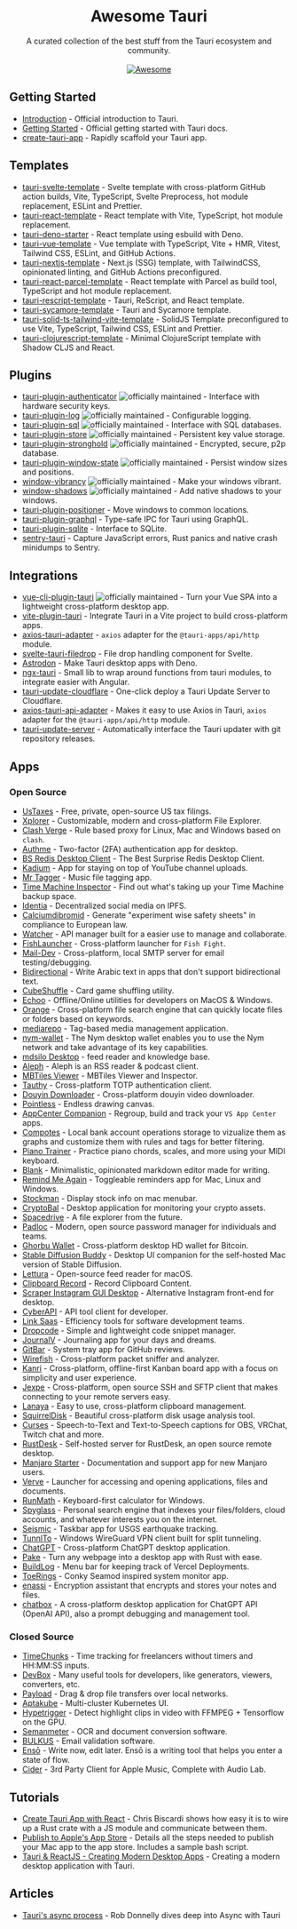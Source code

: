 <!--lint disable awesome-heading awesome-github awesome-toc double-link -->

<h1 align='center'>Awesome Tauri</h1>

<p align='center'>
A curated collection of the best stuff from the Tauri ecosystem and community.
<br><br>

<a href='https://awesome.re'>
<img src='https://awesome.re/badge-flat.svg' alt='Awesome'>
</a>
</p>

## Getting Started

- [Introduction](https://tauri.app/about/intro/) - Official introduction to Tauri.
- [Getting Started](https://tauri.app/v1/guides/getting-started/prerequisites/) - Official getting started with Tauri docs.
- [create-tauri-app](https://github.com/tauri-apps/create-tauri-app) - Rapidly scaffold your Tauri app.

## Templates

- [tauri-svelte-template](https://github.com/probablykasper/tauri-svelte-template) - Svelte template with cross-platform GitHub action builds, Vite, TypeScript, Svelte Preprocess, hot module replacement, ESLint and Prettier.
- [tauri-react-template](https://github.com/oSethoum/tauri-react-template) - React template with Vite, TypeScript, hot module replacement.
- [tauri-deno-starter](https://github.com/marc2332/tauri-deno-starter) - React template using esbuild with Deno.
- [tauri-vue-template](https://github.com/Uninen/tauri-vue-template) - Vue template with TypeScript, Vite + HMR, Vitest, Tailwind CSS, ESLint, and GitHub Actions.
- [tauri-nextjs-template](https://github.com/kvnxiao/tauri-nextjs-template) - Next.js (SSG) template, with TailwindCSS, opinionated linting, and GitHub Actions preconfigured.
- [tauri-react-parcel-template](https://github.com/henrhie/tauri-react-parcel-template) - React template with Parcel as build tool, TypeScript and hot module replacement.
- [tauri-rescript-template](https://github.com/JonasKruckenberg/tauri-rescript-template) - Tauri, ReScript, and React template.
- [tauri-sycamore-template](https://github.com/JonasKruckenberg/tauri-sycamore-template) - Tauri and Sycamore template.
- [tauri-solid-ts-tailwind-vite-template](https://github.com/AR10Dev/tauri-solid-ts-tailwind-vite) - SolidJS Template preconfigured to use Vite, TypeScript, Tailwind CSS, ESLint and Prettier.
- [tauri-clojurescript-template](https://github.com/rome-user/tauri-clojurescript-template) - Minimal ClojureScript template with Shadow CLJS and React.

## Plugins

- [tauri-plugin-authenticator](https://github.com/tauri-apps/tauri-plugin-authenticator) ![officially maintained] - Interface with hardware security keys.
- [tauri-plugin-log](https://github.com/tauri-apps/tauri-plugin-log) ![officially maintained] - Configurable logging.
- [tauri-plugin-sql](https://github.com/tauri-apps/tauri-plugin-sql) ![officially maintained] - Interface with SQL databases.
- [tauri-plugin-store](https://github.com/tauri-apps/tauri-plugin-store) ![officially maintained] - Persistent key value storage.
- [tauri-plugin-stronghold](https://github.com/tauri-apps/tauri-plugin-stronghold) ![officially maintained] - Encrypted, secure, p2p database.
- [tauri-plugin-window-state](https://github.com/tauri-apps/tauri-plugin-window-state) ![officially maintained] - Persist window sizes and positions.
- [window-vibrancy](https://github.com/tauri-apps/window-vibrancy) ![officially maintained] - Make your windows vibrant.
- [window-shadows](https://github.com/tauri-apps/window-shadows) ![officially maintained] - Add native shadows to your windows.
- [tauri-plugin-positioner](https://github.com/JonasKruckenberg/tauri-plugin-positioner) - Move windows to common locations.
- [tauri-plugin-graphql](https://github.com/JonasKruckenberg/tauri-plugin-graphql) - Type-safe IPC for Tauri using GraphQL.
- [tauri-plugin-sqlite](https://github.com/lzdyes/tauri-plugin-sqlite) - Interface to SQLite.
- [sentry-tauri](https://github.com/timfish/sentry-tauri) - Capture JavaScript errors, Rust panics and native crash minidumps to Sentry.

## Integrations

- [vue-cli-plugin-tauri](https://github.com/tauri-apps/vue-cli-plugin-tauri) ![officially maintained] - Turn your Vue SPA into a lightweight cross-platform desktop app.
- [vite-plugin-tauri](https://github.com/amrbashir/vite-plugin-tauri) - Integrate Tauri in a Vite project to build cross-platform apps.
- [axios-tauri-adapter](https://git.kaki87.net/KaKi87/axios-tauri-adapter) - `axios` adapter for the `@tauri-apps/api/http` module.
- [svelte-tauri-filedrop](https://github.com/probablykasper/svelte-tauri-filedrop) - File drop handling component for Svelte.
- [Astrodon](https://github.com/astrodon/astrodon) - Make Tauri desktop apps with Deno.
- [ngx-tauri](https://codeberg.org/crapsilon/ngx-tauri) - Small lib to wrap around functions from tauri modules, to integrate easier with Angular.
- [tauri-update-cloudflare](https://github.com/KilleenCode/tauri-update-cloudflare) - One-click deploy a Tauri Update Server to Cloudflare.
- [axios-tauri-api-adapter](https://github.com/persiliao/axios-tauri-api-adapter) - Makes it easy to use Axios in Tauri, `axios` adapter for the `@tauri-apps/api/http` module.
- [tauri-update-server](https://git.kaki87.net/KaKi87/tauri-update-server) - Automatically interface the Tauri updater with git repository releases.

## Apps

### Open Source

- [UsTaxes](https://github.com/ustaxes/ustaxes) - Free, private, open-source US tax filings.
- [Xplorer](https://github.com/kimlimjustin/xplorer) - Customizable, modern and cross-platform File Explorer.
- [Clash Verge](https://github.com/zzzgydi/clash-verge) - Rule based proxy for Linux, Mac and Windows based on `clash`.
- [Authme](https://github.com/Levminer/authme) - Two-factor (2FA) authentication app for desktop.
- [BS Redis Desktop Client](https://github.com/fuyoo/bs-redis-desktop-client) - The Best Surprise Redis Desktop Client.
- [Kadium](https://github.com/probablykasper/kadium) - App for staying on top of YouTube channel uploads.
- [Mr Tagger](https://github.com/probablykasper/mr-tagger) - Music file tagging app.
- [Time Machine Inspector](https://github.com/probablykasper/time-machine-inspector) - Find out what's taking up your Time Machine backup space.
- [Identia](https://github.com/iohzrd/identia) - Decentralized social media on IPFS.
- [Calciumdibromid](https://codeberg.org/Calciumdibromid/CaBr2) - Generate "experiment wise safety sheets" in compliance to European law.
- [Watcher](https://github.com/windht/watcher) - API manager built for a easier use to manage and collaborate.
- [FishLauncher](https://github.com/fishfight/FishLauncher) - Cross-platform launcher for `Fish Fight`.
- [Mail-Dev](https://github.com/samirdjelal/mail-dev) - Cross-platform, local SMTP server for email testing/debugging.
- [Bidirectional](https://github.com/samirdjelal/bidirectional) - Write Arabic text in apps that don't support bidirectional text.
- [CubeShuffle](https://github.com/philipborg/CubeShuffle) - Card game shuffling utility.
- [Echoo](https://github.com/zsmatrix62/echoo-app) - Offline/Online utilities for developers on MacOS & Windows.
- [Orange](https://github.com/naaive/orange) - Cross-platform file search engine that can quickly locate files or folders based on keywords.
- [mediarepo](https://github.com/Trivernis/mediarepo) - Tag-based media management application.
- [nym-wallet](https://github.com/nymtech/nym/tree/develop/nym-wallet) - The Nym desktop wallet enables you to use the Nym network and take advantage of its key capabilities.
- [mdsilo Desktop](https://github.com/mdSilo/mdSilo-app) - feed reader and knowledge base.
- [Aleph](https://github.com/chezhe/aleph) - Aleph is an RSS reader & podcast client.
- [MBTiles Viewer](https://github.com/Akylas/mbview-rs) - MBTiles Viewer and Inspector.
- [Tauthy](https://github.com/pwltr/tauthy) - Cross-platform TOTP authentication client. 
- [Douyin Downloader](https://github.com/lzdyes/douyin-downloader) - Cross-platform douyin video downloader.
- [Pointless](https://github.com/kkoomen/pointless) - Endless drawing canvas.
- [AppCenter Companion](https://github.com/zenoxs/tauri-appcenter-companion) - Regroup, build and track your `VS App Center` apps.
- [Compotes](https://github.com/Orbitale/Compotes) - Local bank account operations storage to vizualize them as graphs and customize them with rules and tags for better filtering.
- [Piano Trainer](https://github.com/ZaneH/piano-trainer) - Practice piano chords, scales, and more using your MIDI keyboard.
- [Blank](https://github.com/FPurchess/blank) - Minimalistic, opinionated markdown editor made for writing.
- [Remind Me Again](https://github.com/probablykasper/remind-me-again) - Toggleable reminders app for Mac, Linux and Windows.
- [Stockman](https://github.com/awkj/stockman) - Display stock info on mac menubar.
- [CryptoBal](https://github.com/Rabbit-Company/CryptoBal-Desktop) - Desktop application for monitoring your crypto assets.
- [Spacedrive](https://github.com/spacedriveapp/spacedrive) - A file explorer from the future.
- [Padloc](https://github.com/padloc/padloc) - Modern, open source password manager for individuals and teams.
- [Ghorbu Wallet](https://github.com/matthias-wright/ghorbu-wallet) - Cross-platform desktop HD wallet for Bitcoin.
- [Stable Diffusion Buddy](https://github.com/breadthe/sd-buddy) - Desktop UI companion for the self-hosted Mac version of Stable Diffusion.
- [Lettura](https://github.com/zhanglun/lettura) - Open-source feed reader for macOS.
- [Clipboard Record](https://github.com/lesterhnu/clipboard) - Record Clipboard Content.
- [Scraper Instagram GUI Desktop](https://git.kaki87.net/KaKi87/scraper-instagram-gui-desktop) - Alternative Instagram front-end for desktop.
- [CyberAPI](https://github.com/vicanso/cyberapi) - API tool client for developer.
- [Link Saas](https://github.com/linksaas/desktop) - Efficiency tools for software development teams.
- [Dropcode](https://github.com/egoist/dropcode) - Simple and lightweight code snippet manager.
- [JournalV](https://github.com/ahmedkapro/journalv) - Journaling app for your days and dreams.
- [GitBar](https://github.com/mikaelkristiansson/gitbar) - System tray app for GitHub reviews.
- [Wirefish](https://github.com/stefanodevenuto/wirefish) - Cross-platform packet sniffer and analyzer.
- [Kanri](https://github.com/trobonox/kanri) - Cross-platform, offline-first Kanban board app with a focus on simplicity and user experience.
- [Jexpe](https://github.com/jexpe-apps/jexpe) - Cross-platform, open source SSH and SFTP client that makes connecting to your remote servers easy.
- [Lanaya](https://github.com/ChurchTao/Lanaya) - Easy to use, cross-platform clipboard management.
- [SquirrelDisk](https://github.com/adileo/squirreldisk) - Beautiful cross-platform disk usage analysis tool.
- [Curses](https://github.com/mmpneo/curses) - Speech-to-Text and Text-to-Speech captions for OBS, VRChat, Twitch chat and more.
- [RustDesk](https://github.com/rustdesk/rustdesk-server) - Self-hosted server for RustDesk, an open source remote desktop.
- [Manjaro Starter](https://github.com/oguzkaganeren/manjaro-starter) - Documentation and support app for new Manjaro users.
- [Verve](https://github.com/ParthJadhav/verve) - Launcher for accessing and opening applications, files and documents.
- [RunMath](https://github.com/dubisdev/runmath) - Keyboard-first calculator for Windows.
- [Spyglass](https://github.com/a5huynh/spyglass) - Personal search engine that indexes your files/folders, cloud accounts, and whatever interests you on the internet.
- [Seismic](https://github.com/breadthe/seismic) - Taskbar app for USGS earthquake tracking.
- [TunnlTo](https://github.com/TunnlTo/desktop-app) - Windows WireGuard VPN client built for split tunneling.
- [ChatGPT](https://github.com/lencx/ChatGPT) - Cross-platform ChatGPT desktop application.
- [Pake](https://github.com/tw93/Pake) - Turn any webpage into a desktop app with Rust with ease.
- [BuildLog](https://github.com/rajatkulkarni95/buildlog) - Menu bar for keeping track of Vercel Deployments.
- [ToeRings](https://github.com/acarl005/toerings) - Conky Seamod inspired system monitor app.
- [enassi](https://github.com/enassi/enassi) - Encryption assistant that encrypts and stores your notes and files.
- [chatbox](https://github.com/Bin-Huang/chatbox) - A cross-platform desktop application for ChatGPT API (OpenAI API), also a prompt debugging and management tool.

### Closed Source

- [TimeChunks](https://danielulrich.com/en/timechunks/) - Time tracking for freelancers without timers and HH:MM:SS inputs.
- [DevBox](https://www.dev-box.app/) - Many useful tools for developers, like generators, viewers, converters, etc.
- [Payload](https://payload.app/) - Drag & drop file transfers over local networks.
- [Aptakube](https://aptakube.com/) - Multi-cluster Kubernetes UI.
- [Hypetrigger](https://hypetrigger.io/) - Detect highlight clips in video with FFMPEG + Tensorflow on the GPU.
- [Semanmeter](https://yibiao.fun/) - OCR and document conversion software.
- [BULKUS](https://mailvalidator.online/) - Email validation software.
- [Ensō](https://enso.sonnet.io) - Write now, edit later. Ensō is a writing tool that helps you enter a state of flow.
- [Cider](https://cider.sh) - 3rd Party Client for Apple Music, Complete with Audio Lab.

## Tutorials

- [Create Tauri App with React](https://www.youtube.com/watch?v=zawhqLA7N9Y&ab_channel=chrisbiscardi) - Chris Biscardi shows how easy it is to wire up a Rust crate with a JS module and communicate between them.
- [Publish to Apple's App Store](https://thinkgo.io/post/2023/02/publish_tauri_to_apples_app_store/) - Details all the steps needed to publish your Mac app to the app store. Includes a sample bash script.
- [Tauri & ReactJS - Creating Modern Desktop Apps](https://youtube.com/playlist?list=PLmWYh0f8jKSjt9VC5sq2T3mFETasG2p2L) - Creating a modern desktop application with Tauri.

## Articles
- [Tauri's async process](https://rfdonnelly.github.io/posts/tauri-async-rust-process/) - Rob Donnelly dives deep into Async with Tauri


[officially maintained]: https://img.shields.io/badge/official-FFC131?&logo=tauri&logoColor=black

